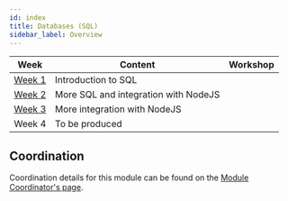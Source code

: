 ```yaml
---
id: index
title: Databases (SQL)
sidebar_label: Overview
---
```


| Week                         | Content                              | Workshop |
| ---------------------------- | ------------------------------------ | -------- |
| [Week 1](./week-1/lesson.md) | Introduction to SQL                  |
| [Week 2](./week-2/lesson.md) | More SQL and integration with NodeJS |
| [Week 3](./week-3/lesson.md) | More integration with NodeJS         |
| Week 4                       | To be produced                       |

## Coordination

Coordination details for this module can be found on the [Module Coordinator's page](./coordinator).
